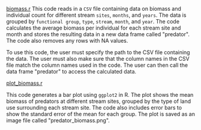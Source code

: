 [biomass.r](https://github.com/lundquist-ecology-lab/aquatic_insect_nutrients/blob/main/r_examples/biomass.r)
This code reads in a `CSV` file containing data on biomass and individual count for different stream `sites`, `months`, and `years`. The data is grouped by `functional group`, `type`, `stream`, `month`, and `year`. The code calculates the average biomass per individual for each stream site and month and stores the resulting data in a new data frame called "predator". The code also removes any rows with NA values.

To use this code, the user must specify the path to the CSV file containing the data. The user must also make sure that the column names in the CSV file match the column names used in the code. The user can then call the data frame "predator" to access the calculated data.

[plot_biomass.r](https://github.com/lundquist-ecology-lab/aquatic_insect_nutrients/blob/main/r_examples/plot_biomass.r)

This code generates a bar plot using `ggplot2` in R. The plot shows the mean biomass of predators at different stream sites, grouped by the type of land use surrounding each stream site. The code also includes error bars to show the standard error of the mean for each group. The plot is saved as an image file called "predator_biomass.png".